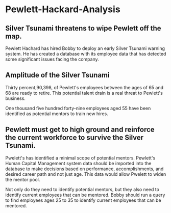 # Pewlett-Hackard-Analysis

## Silver Tsunami threatens to wipe Pewlett off the map.

Pewlett Hachard has hired Bobby to deploy an early Silver Tsunami warning system. He has created a database with its employee data that has detected some significant issues facing the company.

## Amplitude of the Silver Tsunami

Thirty percent,90,398, of Pewlett's employees between the ages of 65 and 68 are ready to retire. This potential talent drain is a real threat to Pewlett's business.

One thousand five hundred forty-nine employees aged 55 have been identified as potential mentors to train new hires. 

## Pewlett must get to high ground and reinforce the current workforce to survive the Silver Tsunami.

Pwelett's has identified a minimal scope of potential mentors. Pewlett's Human Capital Management system data should be imported into the database to make decisions based on performance, accomplishments, and desired career path and not just age. This data would allow Pwelett to widen the mentor pool.

Not only do they need to identify potential mentors, but they also need to identify current employees that can be mentored. Bobby should run a query to find employees ages 25 to 35 to identify current employees that can be mentored.

